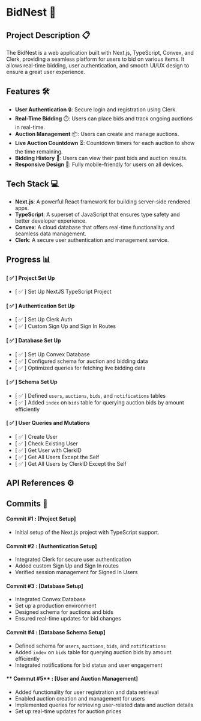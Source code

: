 # BidNest 🚀

## Project Description 📋
The BidNest is a web application built with Next.js, TypeScript, Convex, and Clerk, providing a seamless platform for users to bid on various items. It allows real-time bidding, user authentication, and smooth UI/UX design to ensure a great user experience.

## Features 🛠️
- **User Authentication** 🔒: Secure login and registration using Clerk.
- **Real-Time Bidding** ⏱️: Users can place bids and track ongoing auctions in real-time.
- **Auction Management** 📦: Users can create and manage auctions.
- **Live Auction Countdown** ⏳: Countdown timers for each auction to show the time remaining.
- **Bidding History** 📜: Users can view their past bids and auction results.
- **Responsive Design** 📱: Fully mobile-friendly for users on all devices.

## Tech Stack 💻
- **Next.js**: A powerful React framework for building server-side rendered apps.
- **TypeScript**: A superset of JavaScript that ensures type safety and better developer experience.
- **Convex**: A cloud database that offers real-time functionality and seamless data management.
- **Clerk**: A secure user authentication and management service.

## Progress 📊
#### [ ✅ ] **Project Set Up**
   - [ ✅ ] Set Up NextJS TypeScript Project  
#### [ ✅ ] **Authentication Set Up**
   - [ ✅ ] Set Up Clerk Auth  
   - [ ✅ ] Custom Sign Up and Sign In Routes  
#### [ ✅ ] **Database Set Up**
   - [ ✅ ] Set Up Convex Database  
   - [ ✅ ] Configured schema for auction and bidding data  
   - [ ✅ ] Optimized queries for fetching live bidding data  
#### [ ✅ ] **Schema Set Up**
   - [ ✅ ] Defined `users`, `auctions`, `bids`, and `notifications` tables 
   - [ ✅ ] Added `index` on `bids` table for querying auction bids by amount efficiently
#### [ ✅ ] **User Queries and Mutations**
   - [ ✅ ] Create User  
   - [ ✅ ] Check Existing User  
   - [ ✅ ] Get User with ClerkID  
   - [ ✅ ] Get All Users Except the Self  
   - [ ✅ ] Get All Users by ClerkID Except the Self  


## API References ⚙️

## Commits 📅
#### **Commit #1** : [Project Setup]
 - Initial setup of the Next.js project with TypeScript support.

#### **Commit #2** : [Authentication Setup]
 - Integrated Clerk for secure user authentication  
 - Added custom Sign Up and Sign In routes  
 - Verified session management for Signed In Users  

#### **Commit #3** : [Database Setup]
 - Integrated Convex Database  
 - Set up a production environment  
 - Designed schema for auctions and bids  
 - Ensured real-time updates for bid changes  

#### **Commit #4** : [Database Schema Setup]
 - Defined schema for `users`, `auctions`, `bids`, and `notifications`  
 - Added `index` on `bids` table for querying auction bids by amount efficiently  
 - Integrated notifications for bid status and user engagement  

#### ** Commut #5** : [User and Auction Management]
 - Added functionality for user registration and data retrieval
 - Enabled auction creation and management for users
 - Implemented queries for retrieving user-related data and auction details
 - Set up real-time updates for auction prices